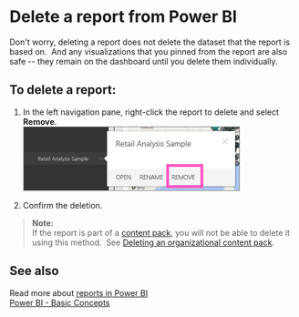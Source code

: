 ﻿<properties
   pageTitle="Delete a report from Power BI"
   description="Delete a report from Power BI"
   services="powerbi"
   documentationCenter=""
   authors="mihart"
   manager="mblythe"
   backup=""
   editor=""
   tags=""
   qualityFocus="no"
   qualityDate=""/>

<tags
   ms.service="powerbi"
   ms.devlang="NA"
   ms.topic="article"
   ms.tgt_pltfrm="NA"
   ms.workload="powerbi"
   ms.date="02/23/2016"
   ms.author="mihart"/>

# Delete a report from Power BI  

Don't worry, deleting a report does not delete the dataset that the report is based on.  And any visualizations that you pinned from the report are also safe -- they remain on the dashboard until you delete them individually.

## To delete a report:  
1.  In the left navigation pane, right-click the report to delete and select **Remove**.  
    ![](media/powerbi-service-delete-a-report/deleteareport1_new.png)

2.  Confirm the deletion.

>**Note:**  
>If the report is part of a [content pack](powerbi-service-organizational-content-packs-introduction.md), you will not be able to delete it using this method.  See [Deleting an organizational content pack](powerbi-service-organizational-content-pack-delete.md). 

## See also  
Read more about [reports in Power BI](powerbi-service-reports.md)  
[Power BI - Basic Concepts](powerbi-service-basic-concepts.md)  
